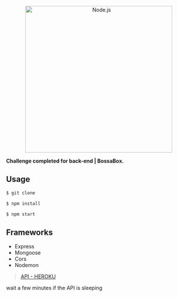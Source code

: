 <p align="center">
  <a href="https://nodejs.org/">
    <img
      alt="Node.js"
      src="https://nodejs.org/static/images/logo-light.svg"
      width="400"
    />
  </a>
</p>


**Challenge completed for back-end | BossaBox.**


## Usage

```javascript
$ git clone

$ npm install

$ npm start
```

## Frameworks

* Express
* Mongoose
* Cors
* Nodemon

> [API - HEROKU](https://api-vuttr-mongodb.herokuapp.com/)

wait a few minutes if the API is sleeping
